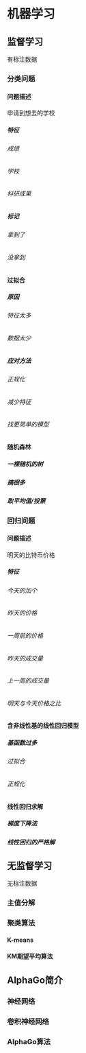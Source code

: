 # 机器学习

## 监督学习

有标注数据

### 分类问题

#### 问题描述

申请到想去的学校

##### 特征

###### 成绩

###### 学校

###### 科研成果

##### 标记

###### 拿到了

###### 没拿到

#### 过拟合

##### 原因

###### 特征太多

###### 数据太少

##### 应对方法

###### 正规化

###### 减少特征

###### 找更简单的模型

#### 随机森林

##### 一棵随机的树

##### 搞很多

##### 取平均值/投票

### 回归问题

#### 问题描述

明天的比特币价格

##### 特征

###### 今天的加个

###### 昨天的价格

###### 一周前的价格

###### 昨天的成交量

###### 上一周的成交量

###### 明天与今天价格之比

#### 含非线性基的线性回归模型

##### 基函数过多

###### 过拟合

###### 正规化

#### 线性回归求解

##### 梯度下降法

##### 线性回归的严格解

## 无监督学习

无标注数据

### 主值分解

### 聚类算法

#### K-means

#### KM期望平均算法

## AlphaGo简介

### 神经网络

### 卷积神经网络

### AlphaGo算法
